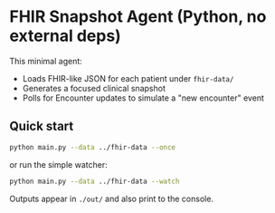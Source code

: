 
# FHIR Snapshot Agent (Python, no external deps)

This minimal agent:
- Loads FHIR-like JSON for each patient under `fhir-data/`
- Generates a focused clinical snapshot
- Polls for Encounter updates to simulate a "new encounter" event

## Quick start

```bash
python main.py --data ../fhir-data --once
```

or run the simple watcher:

```bash
python main.py --data ../fhir-data --watch
```

Outputs appear in `./out/` and also print to the console.
